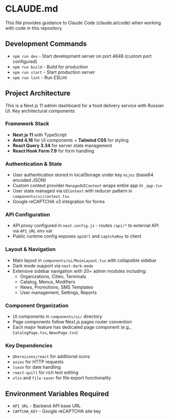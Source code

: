 # CLAUDE.md

This file provides guidance to Claude Code (claude.ai/code) when working with code in this repository.

## Development Commands

- `npm run dev` - Start development server on port 4646 (custom port configured)
- `npm run build` - Build for production
- `npm run start` - Start production server
- `npm run lint` - Run ESLint

## Project Architecture

This is a Next.js 11 admin dashboard for a food delivery service with Russian UI. Key architectural components:

### Framework Stack
- **Next.js 11** with TypeScript
- **Antd 4.16** for UI components + **Tailwind CSS** for styling
- **React Query 3.34** for server state management
- **React Hook Form 7.9** for form handling

### Authentication & State
- User authentication stored in localStorage under key `mijoz` (base64 encoded JSON)
- Custom context provider `ManagedUIContext` wraps entire app in `_app.tsx`
- User state managed via `UIContext` with reducer pattern in `components/ui/context.tsx`
- Google reCAPTCHA v3 integration for forms

### API Configuration
- API proxy configured in `next.config.js` - routes `/api/*` to external API via `API_URL` env var
- Public runtime config exposes `apiUrl` and `captchaKey` to client

### Layout & Navigation
- Main layout in `components/ui/MainLayout.tsx` with collapsible sidebar
- Dark mode support via `next-dark-mode`
- Extensive sidebar navigation with 20+ admin modules including:
  - Organizations, Cities, Terminals
  - Catalog, Menus, Modifiers
  - News, Promotions, SMS Templates
  - User management, Settings, Reports

### Component Organization
- UI components in `components/ui/` directory
- Page components follow Next.js pages router convention
- Each major feature has dedicated page component (e.g., `CatalogPage.tsx`, `NewsPage.tsx`)

### Key Dependencies
- `@heroicons/react` for additional icons
- `axios` for HTTP requests
- `luxon` for date handling
- `react-quill` for rich text editing
- `xlsx` and `file-saver` for file export functionality

## Environment Variables Required
- `API_URL` - Backend API base URL
- `CAPTCHA_KEY` - Google reCAPTCHA site key